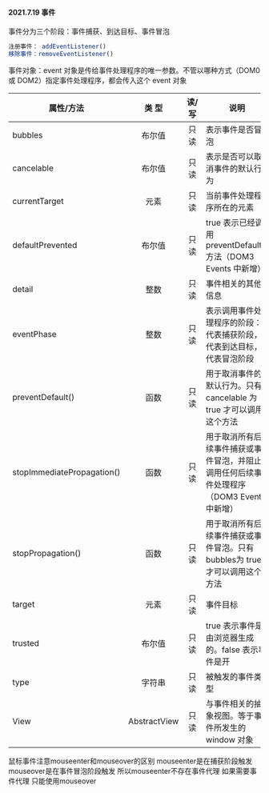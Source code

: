 
#### 2021.7.19 事件
事件分为三个阶段：事件捕获、到达目标、事件冒泡
```js
注册事件： addEventListener()
移除事件：removeEventListener()
```
事件对象：event 对象是传给事件处理程序的唯一参数。不管以哪种方式（DOM0或 DOM2）指定事件处理程序，都会传入这个 event 对象

属性/方法|类 型|读/写|说明
--|:--:|:--:|--
bubbles|布尔值|只读|表示事件是否冒泡
cancelable|布尔值|只读|表示是否可以取消事件的默认行为
currentTarget|元素|只读|当前事件处理程序所在的元素
defaultPrevented|布尔值|只读|true 表示已经调用 preventDefault()方法（DOM3 Events 中新增）
detail|整数|只读|事件相关的其他信息
eventPhase|整数|只读|表示调用事件处理程序的阶段：1 代表捕获阶段，2 代表到达目标，3 代表冒泡阶段
preventDefault()|函数|只读|用于取消事件的默认行为。只有 cancelable 为 true 才可以调用这个方法
stopImmediatePropagation()|函数|只读|用于取消所有后续事件捕获或事件冒泡，并阻止调用任何后续事件处理程序（DOM3 Events 中新增）
stopPropagation()|函数|只读|用于取消所有后续事件捕获或事件冒泡。只有 bubbles为 true 才可以调用这个方法
target|元素|只读|事件目标
trusted|布尔值|只读|true 表示事件是由浏览器生成的。false 表示事件是开
type|字符串|只读|被触发的事件类型
View|AbstractView|只读|与事件相关的抽象视图。等于事件所发生的 window 对象

鼠标事件注意mouseenter和mouseover的区别 mouseenter是在捕获阶段触发 mouseover是在事件冒泡阶段触发 所以mouseenter不存在事件代理 如果需要事件代理 只能使用mouseover